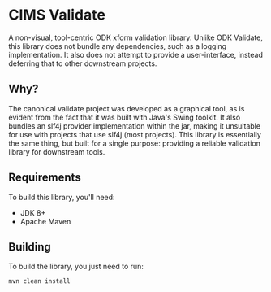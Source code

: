 # CIMS Validate

A non-visual, tool-centric ODK xform validation library. Unlike ODK Validate, 
this library does not bundle any dependencies, such as a logging 
implementation. It also does not attempt to provide a user-interface, instead
deferring that to other downstream projects.

## Why?

The canonical validate project was developed as a graphical tool, as is evident
from the fact that it was built with Java's Swing toolkit. It also bundles an
slf4j provider implementation within the jar, making it unsuitable for use
with projects that use slf4j (most projects). This library is essentially the
same thing, but built for a single purpose: providing a reliable validation
library for downstream tools.

## Requirements

To build this library, you'll need:

  * JDK 8+
  * Apache Maven

## Building

To build the library, you just need to run:

```
mvn clean install
```

